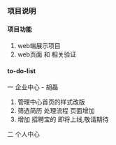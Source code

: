 ### 项目说明

#### 项目功能
1. web端展示项目
2. web页面 和 相关验证

#### to-do-list

一 企业中心 - 胡磊
1. 管理中心首页的样式改版
2. 筛选简历 处理流程 页面增加
3. 增加 招聘宝的 即将上线,敬请期待

二 个人中心